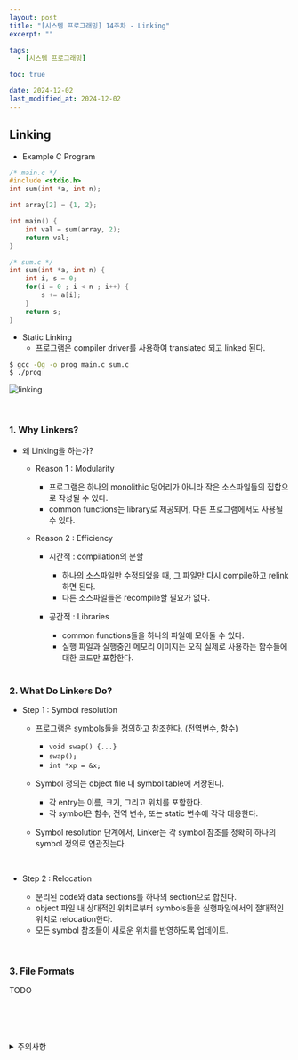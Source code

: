 ```yaml
---
layout: post
title: "[시스템 프로그래밍] 14주차 - Linking"
excerpt: ""

tags:
  - [시스템 프로그래밍]

toc: true

date: 2024-12-02
last_modified_at: 2024-12-02
---
```

## Linking
- Example C Program

```c
/* main.c */
#include <stdio.h>
int sum(int *a, int n);

int array[2] = {1, 2};

int main() {
    int val = sum(array, 2);
    return val;
}
```

```c
/* sum.c */
int sum(int *a, int n) {
    int i, s = 0;
    for(i = 0 ; i < n ; i++) {
        s += a[i];
    }
    return s;
}
```

- Static Linking  
  - 프로그램은 compiler driver를 사용하여 translated 되고 linked 된다.  

```bash
$ gcc -Og -o prog main.c sum.c
$ ./prog
```

![linking][def]

<br>

### 1. Why Linkers?
- 왜 Linking을 하는가?
  - Reason 1 : Modularity
    - 프로그램은 하나의 monolithic 덩어리가 아니라 작은 소스파일들의 집합으로 작성될 수 있다.  
    - common functions는 library로 제공되어, 다른 프로그램에서도 사용될 수 있다.  

  - Reason 2 : Efficiency
    - 시간적 : compilation의 분할
      - 하나의 소스파일만 수정되었을 때, 그 파일만 다시 compile하고 relink하면 된다.  
      - 다른 소스파일들은 recompile할 필요가 없다.  

    - 공간적 : Libraries
      - common functions들을 하나의 파일에 모아둘 수 있다.  
      - 실행 파일과 실행중인 메모리 이미지는 오직 실제로 사용하는 함수들에 대한 코드만 포함한다.  

      <br>

### 2. What Do Linkers Do?  
- Step 1 : Symbol resolution  
  - 프로그램은 symbols들을 정의하고 참조한다. (전역변수, 함수)  
    - `void swap() {...}`
    - `swap();`
    - `int *xp = &x;`

  - Symbol 정의는 object file 내 symbol table에 저장된다.  
    - 각 entry는 이름, 크기, 그리고 위치를 포함한다.  
    - 각 symbol은 함수, 전역 변수, 또는 static 변수에 각각 대응한다.  

  - Symbol resolution 단계에서, Linker는 각 symbol 참조를 정확히 하나의 symbol 정의로 연관짓는다.  

  <br>

- Step 2 : Relocation
  - 분리된 code와 data sections를 하나의 section으로 합친다.  
  - object 파일 내 상대적인 위치로부터 symbols들을 실행파일에서의 절대적인 위치로 relocation한다.  
  - 모든 symbol 참조들이 새로운 위치를 반영하도록 업데이트.  

<br>

### 3. File Formats
TODO  

<br>
<br>
<br>
<br>
<details>
<summary>주의사항</summary>
<div markdown="1">  

이 포스팅은 강원대학교 송원준 교수님의 시스템 프로그래밍 수업을 들으며 내용을 정리 한 것입니다.  
수업 내용에 대한 저작권은 교수님께 있으니,  
다른 곳으로의 무분별한 내용 복사를 자제해 주세요.  

</div>
</details>

[def]: https://i.imgur.com/ySsMvXw.png